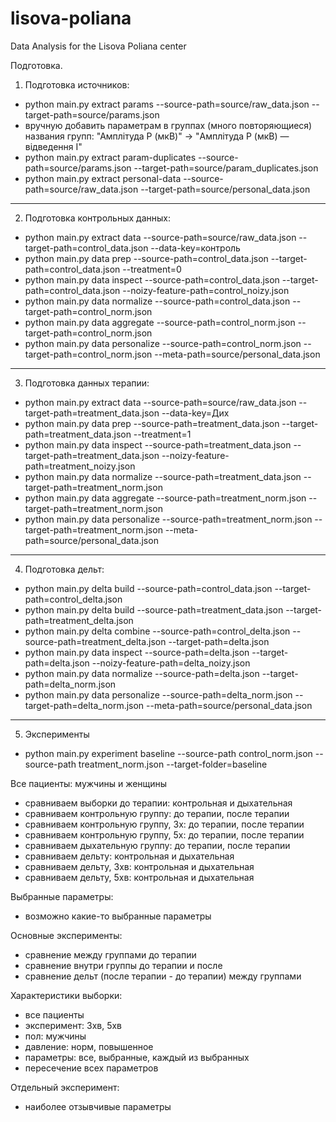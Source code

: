 # lisova-poliana
Data Analysis for the Lisova Poliana center

Подготовка.
1. Подготовка источников:
- python main.py extract params --source-path=source/raw_data.json --target-path=source/params.json
- вручную добавить параметрам в группах (много повторяющиеся) названия групп: "Амплітуда P (мкВ)" -> "Амплітуда P (мкВ) — відведення I"
- python main.py extract param-duplicates --source-path=source/params.json --target-path=source/param_duplicates.json
- python main.py extract personal-data --source-path=source/raw_data.json --target-path=source/personal_data.json
---
2. Подготовка контрольных данных:
- python main.py extract data --source-path=source/raw_data.json --target-path=control_data.json --data-key=контроль
- python main.py data prep --source-path=control_data.json --target-path=control_data.json --treatment=0
- python main.py data inspect --source-path=control_data.json --target-path=control_data.json --noizy-feature-path=control_noizy.json
- python main.py data normalize --source-path=control_data.json --target-path=control_norm.json
- python main.py data aggregate --source-path=control_norm.json --target-path=control_norm.json
- python main.py data personalize --source-path=control_norm.json --target-path=control_norm.json --meta-path=source/personal_data.json
--- 
3. Подготовка данных терапии:
- python main.py extract data --source-path=source/raw_data.json --target-path=treatment_data.json --data-key=Дих
- python main.py data prep --source-path=treatment_data.json --target-path=treatment_data.json --treatment=1
- python main.py data inspect --source-path=treatment_data.json --target-path=treatment_data.json --noizy-feature-path=treatment_noizy.json
- python main.py data normalize --source-path=treatment_data.json --target-path=treatment_norm.json
- python main.py data aggregate --source-path=treatment_norm.json --target-path=treatment_norm.json
- python main.py data personalize --source-path=treatment_norm.json --target-path=treatment_norm.json --meta-path=source/personal_data.json
---
4. Подготовка дельт:
- python main.py delta build --source-path=control_data.json --target-path=control_delta.json
- python main.py delta build --source-path=treatment_data.json --target-path=treatment_delta.json
- python main.py delta combine --source-path=control_delta.json --source-path=treatment_delta.json --target-path=delta.json
- python main.py data inspect --source-path=delta.json --target-path=delta.json --noizy-feature-path=delta_noizy.json
- python main.py data normalize --source-path=delta.json --target-path=delta_norm.json
- python main.py data personalize --source-path=delta_norm.json --target-path=delta_norm.json --meta-path=source/personal_data.json
---
5. Эксперименты
- python main.py experiment baseline --source-path control_norm.json --source-path treatment_norm.json --target-folder=baseline


Все пациенты: мужчины и женщины
- сравниваем выборки до терапии: контрольная и дыхательная
- сравниваем контрольную группу: до терапии, после терапии
- сравниваем контрольную группу, 3х: до терапии, после терапии
- сравниваем контрольную группу, 5х: до терапии, после терапии
- сравниваем дыхательную группу: до терапии, после терапии
- сравниваем дельту: контрольная и дыхательная
- сравниваем дельту, 3хв: контрольная и дыхательная
- сравниваем дельту, 5хв: контрольная и дыхательная

Выбранные параметры:
- возможно какие-то выбранные параметры

Основные эксперименты:
- сравнение между группами до терапии
- сравнение внутри группы до терапии и после
- сравнение дельт (после терапии - до терапии) между группами

Характеристики выборки:
- все пациенты
- эксперимент: 3хв, 5хв
- пол: мужчины
- давление: норм, повышенное
- параметры: все, выбранные, каждый из выбранных
- пересечение всех параметров

Отдельный эксперимент:
- наиболее отзывчивые параметры